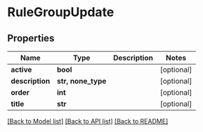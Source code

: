# RuleGroupUpdate


## Properties
Name | Type | Description | Notes
------------ | ------------- | ------------- | -------------
**active** | **bool** |  | [optional] 
**description** | **str, none_type** |  | [optional] 
**order** | **int** |  | [optional] 
**title** | **str** |  | [optional] 

[[Back to Model list]](../README.md#documentation-for-models) [[Back to API list]](../README.md#documentation-for-api-endpoints) [[Back to README]](../README.md)


